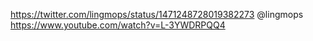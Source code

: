 https://twitter.com/lingmops/status/1471248728019382273 @lingmops https://www.youtube.com/watch?v=L-3YWDRPQQ4